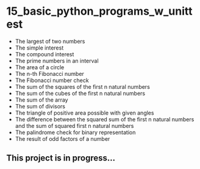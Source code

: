 # 15_basic_python_programs_w_unittest

- The largest of two numbers
- The simple interest
- The compound interest
- The prime numbers in an interval
- The area of a circle
- The n-th Fibonacci number
- The Fibonacci number check
- The sum of the squares of the first n natural numbers
- The sum of the cubes of the first n natural numbers
- The sum of the array
- The sum of divisors
- The triangle of positive area possible with given angles
- The difference between the squared sum of the first n natural numbers and the sum of squared first n natural numbers
- The palindrome check for binary representation
- The result of odd factors of a number

## This project is in progress...
